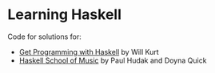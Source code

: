 # Learning Haskell

Code for solutions for:

 * [Get Programming with Haskell](https://www.manning.com/books/get-programming-with-haskell) by Will Kurt
 * [Haskell School of Music](http://www.euterpea.com/haskell-school-of-music/) by Paul Hudak and Doyna Quick

